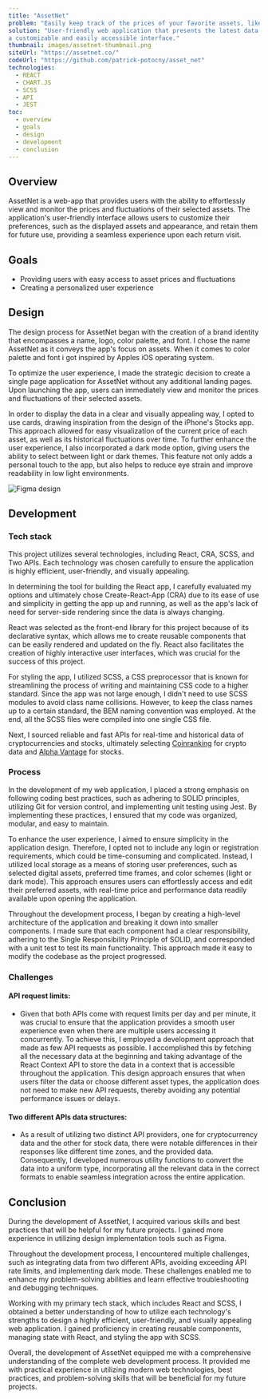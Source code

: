 ```yaml
---
title: "AssetNet"
problem: "Easily keep track of the prices of your favorite assets, like cryptocurrencies and stocks."
solution: "User-friendly web application that presents the latest data on users' selected assets in 
a customizable and easily accessible interface."
thumbnail: images/assetnet-thumbnail.png
siteUrl: "https://assetnet.co/"
codeUrl: "https://github.com/patrick-potocny/asset_net"
technologies:
  - REACT
  - CHART.JS
  - SCSS
  - API
  - JEST
toc: 
  - overview
  - goals
  - design
  - development
  - conclusion
---
```


## Overview

AssetNet is a web-app that provides users with the ability to effortlessly view and monitor the prices and fluctuations of their selected assets. The application's user-friendly interface allows users to customize their preferences, such as the displayed assets and appearance, and retain them for future use, providing a seamless experience upon each return visit.

## Goals

- Providing users with easy access to asset prices and fluctuations
- Creating a personalized user experience

## Design

The design process for AssetNet began with the creation of a brand identity that encompasses a name, logo, color palette, and font. I chose the name AssetNet as it conveys the app's focus on assets. When it comes to color palette and font i got inspired by Apples iOS operating system.

To optimize the user experience, I made the strategic decision to create a single page application for AssetNet without any additional landing pages. Upon launching the app, users can immediately view and monitor the prices and fluctuations of their selected assets.

In order to display the data in a clear and visually appealing way, I opted to use cards, drawing inspiration from the design of the iPhone's Stocks app. This approach allowed for easy visualization of the current price of each asset, as well as its historical fluctuations over time. To further enhance the user experience, I also incorporated a dark mode option, giving users the ability to select between light or dark themes. This feature not only adds a personal touch to the app, but also helps to reduce eye strain and improve readability in low light environments.

![Figma design](/images/assetnet-figma.png)

## Development

### Tech stack

This project utilizes several technologies, including React, CRA, SCSS, and Two APIs. Each technology was chosen carefully to ensure the application is highly efficient, user-friendly, and visually appealing.

In determining the tool for building the React app, I carefully evaluated my options and ultimately chose Create-React-App (CRA) due to its ease of use and simplicity in getting the app up and running, as well as the app's lack of need for server-side rendering since the data is always changing.

React was selected as the front-end library for this project because of its declarative syntax, which allows me to create reusable components that can be easily rendered and updated on the fly. React also facilitates the creation of highly interactive user interfaces, which was crucial for the success of this project.

For styling the app, I utilized SCSS, a CSS preprocessor that is known for streamlining the process of writing and maintaining CSS code to a higher standard. Since the app was not large enough, I didn't need to use SCSS modules to avoid class name collisions. However, to keep the class names up to a certain standard, the BEM naming convention was employed. At the end, all the SCSS files were compiled into one single CSS file.

Next, I sourced reliable and fast APIs for real-time and historical data of cryptocurrencies and stocks, ultimately selecting [Coinranking](https://developers.coinranking.com/api) for crypto data and [Alpha Vantage](https://www.alphavantage.co/) for stocks.

### Process

In the development of my web application, I placed a strong emphasis on following coding best practices, such as adhering to SOLID principles, utilizing Git for version control, and implementing unit testing using Jest. By implementing these practices, I ensured that my code was organized, modular, and easy to maintain.

To enhance the user experience, I aimed to ensure simplicity in the application design. Therefore, I opted not to include any login or registration requirements, which could be time-consuming and complicated. Instead, I utilized local storage as a means of storing user preferences, such as selected digital assets, preferred time frames, and color schemes (light or dark mode). This approach ensures users can effortlessly access and edit their preferred assets, with real-time price and performance data readily available upon opening the application.

Throughout the development process, I began by creating a high-level architecture of the application and breaking it down into smaller components. I made sure that each component had a clear responsibility, adhering to the Single Responsibility Principle of SOLID, and corresponded with a unit test to test its main functionality. This approach made it easy to modify the codebase as the project progressed.

### Challenges

#### **API request limits:**

- Given that both APIs come with request limits per day and per minute, it was crucial to ensure that the application provides a smooth user experience even when there are multiple users accessing it concurrently. To achieve this, I employed a development approach that made as few API requests as possible. I accomplished this by fetching all the necessary data at the beginning and taking advantage of the React Context API to store the data in a context that is accessible throughout the application. This design approach ensures that when users filter the data or choose different asset types, the application does not need to make new API requests, thereby avoiding any potential performance issues or delays.

#### **Two different APIs data structures:**

- As a result of utilizing two distinct API providers, one for cryptocurrency data and the other for stock data, there were notable differences in their responses like different time zones, and the provided data. Consequently, I developed numerous utility functions to convert the data into a uniform type, incorporating all the relevant data in the correct formats to enable seamless integration across the entire application.

## Conclusion

During the development of AssetNet, I acquired various skills and best practices that will be helpful for my future projects. I gained more experience in utilizing design implementation tools such as Figma.

Throughout the development process, I encountered multiple challenges, such as integrating data from two different APIs, avoiding exceeding API rate limits, and implementing dark mode. These challenges enabled me to enhance my problem-solving abilities and learn effective troubleshooting and debugging techniques.

Working with my primary tech stack, which includes React and SCSS, I obtained a better understanding of how to utilize each technology's strengths to design a highly efficient, user-friendly, and visually appealing web application. I gained proficiency in creating reusable components, managing state with React, and styling the app with SCSS.

Overall, the development of AssetNet equipped me with a comprehensive understanding of the complete web development process. It provided me with practical experience in utilizing modern web technologies, best practices, and problem-solving skills that will be beneficial for my future projects.
